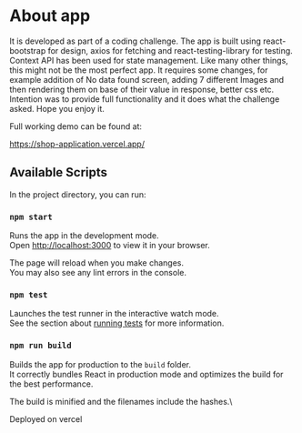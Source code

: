 # About app
It is developed as part of a coding challenge. The app is built using react-bootstrap for design, axios for fetching and react-testing-library for testing.
Context API has been used for state management. Like many other things, this might not be the most perfect app. It requires some changes, for example addition of No data found screen, adding 7 different Images and then rendering them on base of their value in response, better css etc.  Intention was to provide full functionality and it does what the challenge asked. Hope you enjoy it.

Full working demo can be found at:

https://shop-application.vercel.app/


## Available Scripts

In the project directory, you can run:

### `npm start`

Runs the app in the development mode.\
Open [http://localhost:3000](http://localhost:3000) to view it in your browser.

The page will reload when you make changes.\
You may also see any lint errors in the console.

### `npm test`

Launches the test runner in the interactive watch mode.\
See the section about [running tests](https://facebook.github.io/create-react-app/docs/running-tests) for more information.

### `npm run build`

Builds the app for production to the `build` folder.\
It correctly bundles React in production mode and optimizes the build for the best performance.

The build is minified and the filenames include the hashes.\

Deployed on vercel
